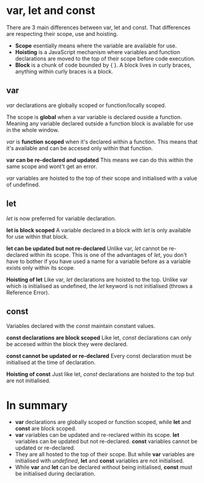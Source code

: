 # var, let and const

There are 3 main differences between var, let and const. That differences are respecting their scope, use and hoisting.

- **Scope** esentially  means where the variable are available for use.
- **Hoisting** is a JavaScript mechanism where variables and function declarations are moved to the top of their scope before code execution.
- **Block** is a chunk of code bounded by  { }. A block lives in curly braces, anything within curly braces is a block.

## var

*var* declarations are globally scoped or function/locally scoped.

The scope is **global** when a var variable is declared ouside a function. 
Meaning any variable declared outside a function block is available for use in the whole window.

*var* is **function scoped** when it's declared within a function. This means that it's available and can be accesed only within that function.

**var can be re-declared and updated** 
This means we can do this within the same scope and wont't get an error.

*var* variables are hoisted to the top of their scope and initialised with a value of undefined.

## let

*let* is now preferred for variable declaration.

**let is block scoped**
A variable declared in a block with *let* is only available for use within that block.

**let can be updated but not re-declared** 
Unlike var, *let* cannot be re-declared within its scope.
This is one of the advantages of *let*, you don't have to bother if you have used a name for a variable before as a variable exists only within its scope.

**Hoisting of let**
Like var, *let* declarations are hoisted to the top. Unlike var which is initialised as undefined, the *let* keyword is not initialised (throws a Reference Error).

## const

Variables declared with the *const* maintain constant values.

**const declarations are block scoped**
Like let, *const* declarations can only be accesed within the block they were declared.

**const cannot be updated or re-declared**
Every const declaration must be initialised at the time of declaration.

**Hoisting of const**
Just like let, *const* declarations are hoisted to the top but are not initialised.



# In summary

- **var** declarations are globally scoped or function scoped, while **let** and **const** are block scoped.
- **var** variables can be updated and re-reclared within its scope. **let** variables can be updated but not re-declared. **const** variables cannot be updated or re-declared.
- They are all hosted to the top of their scope. But while **var** variables are initialised with *undefined*, **let** and **const** variables are not initialised.
- While **var** and **let** can be declared without being initialised, **const** must be initialised during declaration.
